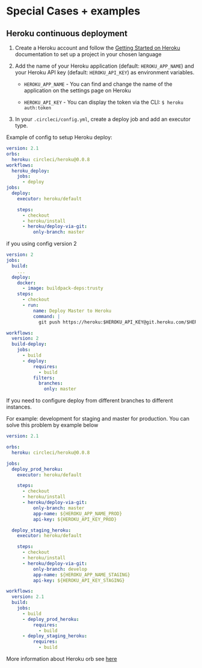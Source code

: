 # Special Cases + examples

## Heroku continuous deployment

1) Create a Heroku account and follow the [Getting Started on Heroku](https://devcenter.heroku.com/start) documentation to set up a project in your chosen language

2) Add the name of your Heroku application (default: `HEROKU_APP_NAME`) and your Heroku API key (default: `HEROKU_API_KEY`) as environment variables. 

    - `HEROKU_APP_NAME` - You can find and change the name of the application on the settings page on Heroku

    - `HEROKU_API_KEY` -  You can display the token via the CLI: `$ heroku auth:token`

3) In your `.circleci/config.yml`, create a deploy job and add an executor type.

Example of config to setup Heroku deploy:
```yml
version: 2.1
orbs:
  heroku: circleci/heroku@0.0.8
workflows:
  heroku_deploy:
    jobs:
      - deploy
jobs:
  deploy:
    executor: heroku/default 

    steps:
      - checkout
      - heroku/install
      - heroku/deploy-via-git: 
          only-branch: master
```

if you using config version 2

```yml
version: 2
jobs:
  build:
    ...
  deploy:
    docker:
      - image: buildpack-deps:trusty
    steps:
      - checkout
      - run:
          name: Deploy Master to Heroku
          command: |
            git push https://heroku:$HEROKU_API_KEY@git.heroku.com/$HEROKU_APP_NAME.git master

workflows:
  version: 2
  build-deploy:
    jobs:
      - build
      - deploy:
          requires:
            - build
          filters:
            branches:
              only: master
```

If you need to configure deploy from different branches to different instances. 

For example: development for staging and master for production. You can solve this problem by example below

```yml
version: 2.1

orbs:
  heroku: circleci/heroku@0.0.8

jobs:
  deploy_prod_heroku:
    executor: heroku/default 

    steps:
      - checkout
      - heroku/install
      - heroku/deploy-via-git: 
          only-branch: master
          app-name: ${HEROKU_APP_NAME_PROD}
          api-key: ${HEROKU_API_KEY_PROD}

  deploy_staging_heroku:
    executor: heroku/default 

    steps:
      - checkout
      - heroku/install
      - heroku/deploy-via-git: 
          only-branch: develop
          app-name: ${HEROKU_APP_NAME_STAGING}
          api-key: ${HEROKU_API_KEY_STAGING}

workflows:
  version: 2.1
  build:
    jobs:
      - build
      - deploy_prod_heroku:
          requires:
            - build
      - deploy_staging_heroku:
          requires:
            - build

```

More information about Heroku orb see [here](https://circleci.com/orbs/registry/orb/circleci/heroku)